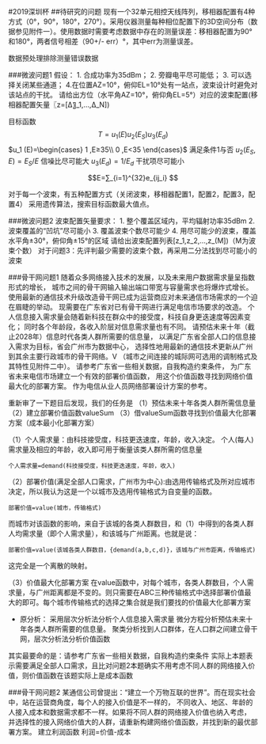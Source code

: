 #2019深圳杯
##待研究的问题
现有一个32单元相控天线阵列，移相器配置有4种方式（0°，90°，180°，270°）。采用仪器测量每种相位配置下的3D空间分布（数据参见附件一）。使用数据时需要考虑数据中存在的测量误差：移相器配置为90°和180°，两者信号相差（90+/- err）°，其中err为测量误差。

数据预处理排除测量错误数据

###微波问题1
    假设：
    1. 合成功率为35dBm；
    2. 旁瓣电平尽可能低；
    3. 可以选择关闭某些通道；
    4.在位置AZ=10°，俯仰EL=10°处有一站点，波束设计时避免对该站点的干扰。
    请给出方位（水平角AZ=10°，俯仰角EL=5°）对应的波束配置(移相器配置矢量〖z=[∆〗_1,…,∆_N])

目标函数$$T=u_1 (E) u_2 (E_S ) u_3 (E_d )$$
$u_1 (E)=\begin{cases}
     1 ,E≥35\\
     0 ,E<35
\end{cases}$    满足条件1与否
$u_2 (E_S,E)=E_S/E$ 信噪比尽可能大
$u_3 (E_d )=1/E_d$ 干扰项尽可能小

$$E=∑_{i=1}^{32}e_{ij_i} $$  

对于每一个波束，有五种配置方式（关闭波束，移相器配置1，配置2，配置3，配置4）
	采用遗传算法，搜索目标函数最大值点。
	
###微波问题2
    波束配置矢量要求：
    1. 整个覆盖区域内，平均辐射功率35dBm
    2. 波束覆盖的“凹坑”尽可能小
    3. 覆盖波束个数尽可能少
    4. 用尽可能少的波束，覆盖水平角±30°，俯仰角±15°的区域
    请给出波束配置列表[z_1,z_2,…,z_(M])（M为波束个数）
对于问题3：先评判最少需要的波束个数，再采用二分法找到尽可能小的波束

###骨干网问题1
    随着众多网络接入技术的发展，以及未来用户数据需求量呈指数形式的增长，
    城市之间的骨干网输入输出端口带宽与容量需求也将爆炸式增长。
    使用最新的通信技术升级改造骨干网已成为运营商应对未来通信市场需求的一个迫在眉睫的举动。
    现需要在广东省对已有骨干网进行满足电信市场要求的改造。
    个人信息接入需求量会随着新科技在群众中的接受度，科技自身更迭速度等因素变化；
    同时各个年龄段，各收入阶层对信息需求量也有不同。
    请预估未来十年（截止2028年）信息时代各类人群所需要的信息量，
    以满足广东省全部人口的信息接入需求为目标，省会广州市为数据中心，
    选择性地用最新的通信技术更新从广州到其余主要行政城市的骨干网络。V
    （城市之间连接的城际网可选用的调制格式及其特性见附件二中）。
    请参考广东省一些相关数据，自我构造约束条件，
    为广东省未来电信市场建立一个有效的部署价值函数，
    用这个价值函数寻找到网络价值最大化的部署方案。
    作为电信从业人员网络部署设计方案的参考。

重新审了一下题目后发现，我们的任务是
（1）预估未来十年各类人群所需信息量
（2）建立部署价值函数valueSum
（3）借valueSum函数寻找到价值最大化部署方案（成本最小化部署方案）

（1）个人需求量：由科技接受度，科技更迭速度，年龄，收入决定。
个人(每人)需求量及相应的年龄，收入即可用于衡量该类人群所需的信息量

    个人需求量=demand(科技接受度，科技更迭速度，年龄，收入)

（2）部署价值(满足全部人口需求，广州市为中心):由选用传输格式及所对应城市决定，所以我认为这是一个以城市及选用传输格式为自变量的函数。

    部署价值=value(城市，传输格式)

而城市对该函数的影响，来自于该城的各类人群数目，和（1）中得到的各类人群人均需求量（即个人需求量），和该城与广州距离。也就是说：

    部署价值=value(该城各类人群数目，{demand(a,b,c,d)}，该城与广州市距离，传输格式)

这完全是一个离散的映射。

（3）价值最大化部署方案
在value函数中，对每个城市，各类人群数目，个人需求量，与广州距离都是不变的。则只需要在ABC三种传输格式中选择部署价值最大的即可。每个城市传输格式的选择之集合就是我们要找的价值最大化部署方案

-
    原分析：
    采用层次分析法分析个人信息接入需求量
    微分方程分析预估未来十年各类人群所需要的信息量。
    聚类分析找到人口群体，在人口群之间建立骨干网，层次分析法分析价值函数

其实最要命的是：请参考广东省一些相关数据，自我构造约束条件
实际上本题表示需要满足全部人口需求，且比对问题2本题确实不用考虑不同人群的网络接入价值，则价值函数在该题实际上是成本函数


###骨干网问题2
    某通信公司曾提出：“建立一个万物互联的世界”。而在现实社会中，站在运营商角度，每个人的接入价值是不一样的，
    不同收入、地区、年龄的人接入成本和数据需求都不一样。如果将不同人群的网络接入价值也纳入考虑，
    并选择性的接入网络价值大的人群，请重新构建网络价值函数，并找到新的最优部署方案。
建立利润函数
利润=价值-成本

